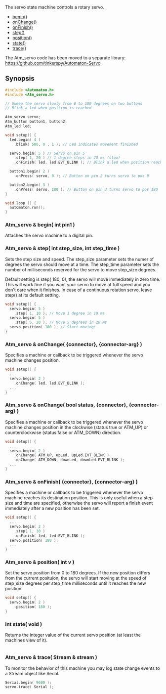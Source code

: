 The servo state machine controls a rotary servo.


<!-- md-tocify-begin -->
* [begin()]()  
* [onChange()](#atm_servo--onchange-connector-connector-arg-)  
* [onFinish()](#atm_servo--onfinish-connector-connector-arg-)  
* [step()](#atm_servo--position-int-v-)  
* [position()](#atm_servo--position-int-v-)  
* [state()](#int-state-void-)  
* [trace()](#atm_servo--trace-stream--stream-)  

<!-- md-tocify-end -->

The Atm_servo code has been moved to a separate library:  
https://github.com/tinkerspy/Automaton-Servo


## Synopsis ##

```c++
#include <Automaton.h>
#include <Atm_servo.h>

// Sweep the servo slowly from 0 to 180 degrees on two buttons
// Blink a led when position is reached

Atm_servo servo;
Atm_button button1, button2;
Atm_led led;

void setup() {
  led.begin( 4 )
    .blink( 500, 0 , 1 ); // Led indicates movement finished 

  servo.begin( 5 ) // Servo on pin 5
    .step( 1, 20 ) // 1 degree steps in 20 ms (slow)
    .onFinish( led, led.EVT_BLINK ); // Blink a led when position reached

  button1.begin( 2 )
    .onPress( servo, 0 ); // Button on pin 2 turns servo to pos 0

  button2.begin( 3 )
    .onPress( servo, 180 ); // Button on pin 3 turns servo to pos 180
}

void loop () {
  automaton.run();
}
```

### Atm_servo & begin( int pin1 ) ###

Attaches the servo machine to a digital pin.

### Atm_servo & step( int step_size, int step_time ) ###

Sets the step size and speed. The step_size parameter sets the numer of degrees the servo should move at a time. 
The step_time parameter sets the number of milliseconds reserved for the servo to move step_size degrees.

Default setting is step( 180, 0), the servo will move immediately in zero time. This will work fine if you want your servo to move at full speed and you don't care when it finishes. In case of a continuous rotation servo, leave step() at its default setting.

```c++
void setup() {
  servo.begin( 5 )
    .step( 1, 10 ); // Move 1 degree in 10 ms
  servo.begin( 5 )
    .step( 5, 20 ); // Move 5 degrees in 20 ms
  servo.position( 180 ); // Start moving!
}
```

### Atm_servo & onChange( {connector}, {connector-arg} ) ###

Specifies a machine or callback to be triggered whenever the servo machine changes position.

```c++
void setup() {
  ...
  servo.begin( 2 )
    .onChange( led, led.EVT_BLINK );
  ...
}
```


### Atm_servo & onChange( bool status, {connector}, {connector-arg} ) ###

Specifies a machine or callback to be triggered whenever the servo machine changes position in the clockwise (status true or ATM_UP) or counterclockwise (status false or ATM_DOWN) direction.

```c++
void setup() {
  ...
  servo.begin( 2 )
    .onChange( ATM_UP, upLed, upLed.EVT_BLINK )
    .onChange( ATM_DOWN, downLed, downLed.EVT_BLINK );
  ...
}
```

### Atm_servo & onFinish( {connector}, {connector-arg} ) ###

Specifies a machine or callback to be triggered whenever the servo machine reaches its destination position.
This is only useful when a step size and time are specified, otherwise the servo will report a finish event immediately
after a new position has been set.

```c++
void setup() {
  ...
  servo.begin( 2 )
    .step( 1, 10 )
    .onFinish( led, led.EVT_BLINK );
  servo.position( 180 );
  ...
}
```


### Atm_servo & position( int v ) ###

Set the servo position from 0 to 180 degrees.
If the new position differs from the current posituion, the servo will start moving at the speed of step_size degrees per step_time milliseconds until it reaches the new position.

```c++
void setup() {
  servo.begin( 2 ) 
    .position( 180 );
}
```

### int state( void ) ###

Returns the integer value of the current servo position (at least the machines view of it).

```c++
```

### Atm_servo & trace( Stream & stream ) ###

To monitor the behavior of this machine you may log state change events to a Stream object like Serial.

```c++
Serial.begin( 9600 );
servo.trace( Serial );
```
